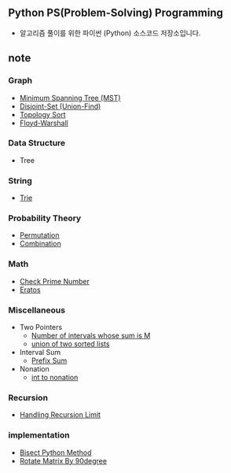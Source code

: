 ## Python PS(Problem-Solving) Programming

* 알고리즘 풀이를 위한 파이썬 (Python) 소스코드 저장소입니다.

## note

### Graph

* [Minimum Spanning Tree (MST)](/note/Graph/Kruskal_Algorithm(union-find).py)
* [Disjoint-Set (Union-Find)](/note/Graph/Disjoint%20Sets.py)
* [Topology Sort](/note/Graph/Topology_Sort.py)
* [Floyd-Warshall](/note/Graph/Floyd-Warshall_Algorithm.py)

### Data Structure

* Tree

### String

* [Trie](/note/Trie/Trie.py)

### Probability Theory

* [Permutation](/note/Probability%20Theory/permutation.py)
* [Combination](/note/Probability%20Theory/combination.py)

### Math

* [Check Prime Number](/note/math/is_prime_number.py)
* [Eratos](/note/math/Eratos.py)


### Miscellaneous

* Two Pointers
    * [Number of intervals whose sum is M](/note/Miscellaneous/Two%20Pointers/number_of_intervals_whose_sum_is_M.py)
    * [union of two sorted lists](/note/Miscellaneous/Two%20Pointers/union%20of%20two%20sorted%20lists.py)
* Interval Sum
    * [Prefix Sum](/note/Miscellaneous/Interval%20Sum/prefix_sum.py)
* Nonation
    * [int to nonation](/note/Miscellaneous/Nonation/int_to_nonation.py)

### Recursion
* [Handling Recursion Limit](/note/Recursion/note.py)

### implementation
* [Bisect Python Method](/note/implementation/bisect.py)
* [Rotate Matrix By 90degree](/note/implementation/rotate_matrix_by_90degree.py)